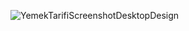 
![YemekTarifiScreenshotDesktopDesign](https://github.com/user-attachments/assets/487691c0-dcf1-4944-bc6c-5a8aaab49cfa)
